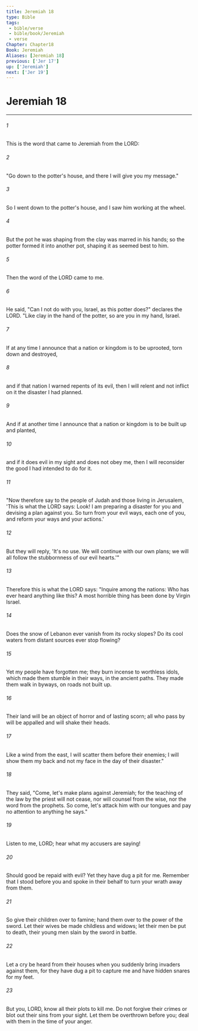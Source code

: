```yaml
---
title: Jeremiah 18
type: Bible
tags:
 - bible/verse
 - bible/book/Jeremiah
 - verse
Chapter: Chapter18
Book: Jeremiah
Aliases: [Jeremiah 18]
previous: ['Jer 17']
up: ['Jeremiah']
next: ['Jer 19']
---
```

# Jeremiah 18

***


###### 1 
This is the word that came to Jeremiah from the LORD: 

###### 2 
"Go down to the potter's house, and there I will give you my message." 

###### 3 
So I went down to the potter's house, and I saw him working at the wheel. 

###### 4 
But the pot he was shaping from the clay was marred in his hands; so the potter formed it into another pot, shaping it as seemed best to him. 

###### 5 
Then the word of the LORD came to me. 

###### 6 
He said, "Can I not do with you, Israel, as this potter does?" declares the LORD. "Like clay in the hand of the potter, so are you in my hand, Israel. 

###### 7 
If at any time I announce that a nation or kingdom is to be uprooted, torn down and destroyed, 

###### 8 
and if that nation I warned repents of its evil, then I will relent and not inflict on it the disaster I had planned. 

###### 9 
And if at another time I announce that a nation or kingdom is to be built up and planted, 

###### 10 
and if it does evil in my sight and does not obey me, then I will reconsider the good I had intended to do for it. 

###### 11 
"Now therefore say to the people of Judah and those living in Jerusalem, 'This is what the LORD says: Look! I am preparing a disaster for you and devising a plan against you. So turn from your evil ways, each one of you, and reform your ways and your actions.' 

###### 12 
But they will reply, 'It's no use. We will continue with our own plans; we will all follow the stubbornness of our evil hearts.'" 

###### 13 
Therefore this is what the LORD says: "Inquire among the nations: Who has ever heard anything like this? A most horrible thing has been done by Virgin Israel. 

###### 14 
Does the snow of Lebanon ever vanish from its rocky slopes? Do its cool waters from distant sources ever stop flowing? 

###### 15 
Yet my people have forgotten me; they burn incense to worthless idols, which made them stumble in their ways, in the ancient paths. They made them walk in byways, on roads not built up. 

###### 16 
Their land will be an object of horror and of lasting scorn; all who pass by will be appalled and will shake their heads. 

###### 17 
Like a wind from the east, I will scatter them before their enemies; I will show them my back and not my face in the day of their disaster." 

###### 18 
They said, "Come, let's make plans against Jeremiah; for the teaching of the law by the priest will not cease, nor will counsel from the wise, nor the word from the prophets. So come, let's attack him with our tongues and pay no attention to anything he says." 

###### 19 
Listen to me, LORD; hear what my accusers are saying! 

###### 20 
Should good be repaid with evil? Yet they have dug a pit for me. Remember that I stood before you and spoke in their behalf to turn your wrath away from them. 

###### 21 
So give their children over to famine; hand them over to the power of the sword. Let their wives be made childless and widows; let their men be put to death, their young men slain by the sword in battle. 

###### 22 
Let a cry be heard from their houses when you suddenly bring invaders against them, for they have dug a pit to capture me and have hidden snares for my feet. 

###### 23 
But you, LORD, know all their plots to kill me. Do not forgive their crimes or blot out their sins from your sight. Let them be overthrown before you; deal with them in the time of your anger. 
